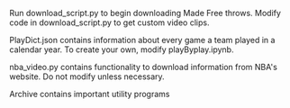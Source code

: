 Run download_script.py to begin downloading Made Free throws. Modify code in download_script.py to get custom video clips.

PlayDict.json contains information about every game a team played in a calendar year. To create your own, modify playByplay.ipynb.

nba_video.py contains functionality to download information from NBA's website. Do not modify unless necessary.

Archive contains important utility programs

